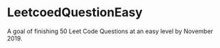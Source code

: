 # LeetcoedQuestionEasy
A goal of finishing 50 Leet Code Questions at an easy level by November 2019. 

